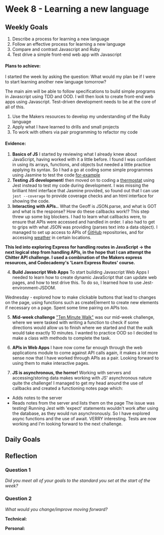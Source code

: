 # Week 8 - Learning a new language

## Weekly Goals

1. Describe a process for learning a new language
2. Follow an effective process for learning a new language
3. Compare and contrast Javascript and Ruby
4. Test drive a simple front-end web app with Javascript

#### Plans to achieve:

I started the week by asking the question: What would my plan be if I were to start learning another new language tomorrow? 

The main aim will be able to follow specifications to build simple programs in Javascript using TDD and OOD. I will then look to create front-end web apps using Javascript. Test-driven development needs to be at the core of all of this.

1. Use the Makers resources to develop my understanding of the Ruby language
2. Apply what I have learned to drills and small projects
3. To work with others via pair programming to refactor my code

#### Evidence:
1. **Basics of JS** I started by reviewing what I already knew about JavaScript, having worked with it a little before. I found I was confident in using its arrays, functions, and objects but needed a little practice applying its syntax. So I had a go at coding some simple programmes using Jasmine to test the code [for-example](https://github.com/nickwlong/Learning-Javascript/tree/main/1.%20Test-driving%20JS/JasmineWhat/src)
2. **Testing JS development**I then moved on to coding a [thermostat](https://github.com/nickwlong/Learning-Javascript/tree/main/1.%20Test-driving%20JS/Thermostat) using Jest instead to test my code during development. I was missing the brilliant html interface that Jasmine provided, so found out that I can use `jest --coverage` to provide coverage checks and an html interface for showing the code.
3. **Interacting with APIs..** What the Geoff is JSON.parse, and what is GOT and what is the response? How do these callbacks work!?
  This step threw up some big blockers. I had to learn what callbacks were, to ensure that APIs were accessed and handled in order. I also had to get to grips with what JSON was providing (parses text into a data object). I managed to set up access to APIs of [GitHub](https://github.com/nickwlong/Learning-Javascript/blob/main/1.%20Test-driving%20JS/GitClient/githubApi.js) repositories, and for accessing [weather](https://github.com/nickwlong/Learning-Javascript/blob/main/1.%20Test-driving%20JS/WeatherApp/index.js) in certain locations. 

  **This led into exploring Express for handling routes in JavaScript -> the next logical step from handling APIs, in the hope that I can attempt the Chitter API challenge. I used a combination of the Makers express resources, and Codecademy's 'Learn Express Routes' course.**

4. **Build Javascript Web Apps**
  To start building Javascript Web Apps I needed to learn how to create dynamic JavaScript that can update web pages, and how to test drive this. To do so, I learned how to use Jest-environment-JSDOM.

  Wednesday - explored how to make clickable buttons that lead to changes on the page, using functions such as createElement to create new elements if necessary on a page. Spent some time pairing on APIs too.

5. **Mid-week challenge**
 ["Ten Minute Walk"](https://www.youtube.com/watch?v=ilXMqA8RsNE) was our mid-week challenge, where we were tasked with writing a function to check if some directions would allow us to finish where we started and that the walk would take exactly 10 minutes. I wanted to practice OOD so I decided to make a class with methods to complete the task.

6. **APIs in Web Apps**
  I have now come far enough through the web applications module to come against API calls again, it makes a lot more sense now that I have worked through APIs as a pair. Looking forward to using them to make interactive pages.

7. **JS is asynchronous, the horror!**
  Working with servers and accessing/storing data makes working with JS' asynchronous nature quite the challenge! I managed to get my head around the use of callbacks and created a functioning notes page which:
  - Adds notes to the server
  - Reads notes from the server and lists them on the page
  The issue was testing! Running Jest with 'expect' statements wouldn't work after using the database, as they would run asynchronously. So I have explored async functions and the use of await. VERRY interesting. Tests are now working and I'm looking forward to the next challenge.
## Daily Goals
  
  
## Reflection


### Question 1

*Did you meet all of your goals to the standard you set at the start of the week?*



### Question 2

*What would you change/improve moving forward?*


**Technical:**


**Personal:**